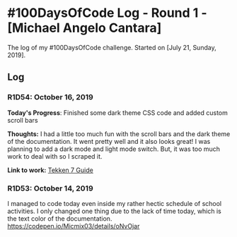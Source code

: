 # #100DaysOfCode Log - Round 1 - [Michael Angelo Cantara]

The log of my #100DaysOfCode challenge. Started on [July 21, Sunday, 2019].

## Log

### R1D54: October 16, 2019 

**Today's Progress**: Finished some dark theme CSS code and added custom scroll bars

**Thoughts:** I had a little too much fun with the scroll bars and the dark theme of the documentation. It went pretty well and it also looks great! I was planning to add a dark mode and light mode switch. But, it was too much work to deal with so I scraped it.


**Link to work:** [Tekken 7 Guide](https://codepen.io/Micmix03/details/oNvOjar)

### R1D53: October 14, 2019
I managed to code today even inside my rather hectic schedule of school activities. I only changed one thing due to the lack of time today, which is the text color of the documentation. https://codepen.io/Micmix03/details/oNvOjar
